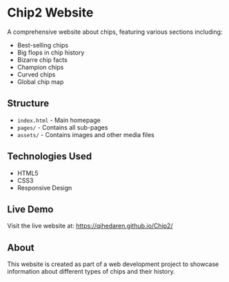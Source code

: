 # Chip2 Website

A comprehensive website about chips, featuring various sections including:
- Best-selling chips
- Big flops in chip history
- Bizarre chip facts
- Champion chips
- Curved chips
- Global chip map

## Structure
- `index.html` - Main homepage
- `pages/` - Contains all sub-pages
- `assets/` - Contains images and other media files

## Technologies Used
- HTML5
- CSS3
- Responsive Design

## Live Demo
Visit the live website at: https://qihedaren.github.io/Chip2/

## About
This website is created as part of a web development project to showcase information about different types of chips and their history.
